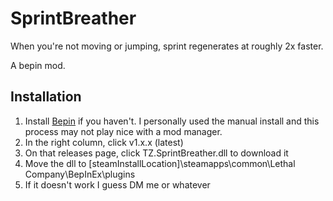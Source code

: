 # SprintBreather

When you're not moving or jumping, sprint regenerates at roughly 2x faster.

A bepin mod.

## Installation
1. Install [Bepin](https://thunderstore.io/c/lethal-company/p/BepInEx/BepInExPack/) if you haven't. I personally used the manual install and this process may not play nice with a mod manager.
2. In the right column, click v1.x.x (latest)
3. On that releases page, click TZ.SprintBreather.dll to download it
4. Move the dll to [steamInstallLocation]\steamapps\common\Lethal Company\BepInEx\plugins
5. If it doesn't work I guess DM me or whatever
